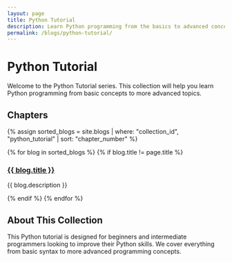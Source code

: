 ```yaml
---
layout: page
title: Python Tutorial
description: Learn Python programming from the basics to advanced concepts
permalink: /blogs/python-tutorial/
---
```


# Python Tutorial

Welcome to the Python Tutorial series. This collection will help you learn Python programming from basic concepts to more advanced topics.

## Chapters

{% assign sorted_blogs = site.blogs | where: "collection_id", "python_tutorial" | sort: "chapter_number" %}

<div class="blog-collection">
  {% for blog in sorted_blogs %}
    {% if blog.title != page.title %}
    <div class="blog-card">
      <h3 class="blog-title">
        <a href="{{ blog.url | relative_url }}">{{ blog.title }}</a>
      </h3>
      <p class="blog-description">{{ blog.description }}</p>
    </div>
    {% endif %}
  {% endfor %}
</div>

## About This Collection

This Python tutorial is designed for beginners and intermediate programmers looking to improve their Python skills. We cover everything from basic syntax to more advanced programming concepts.
